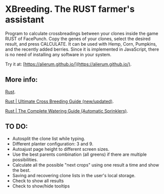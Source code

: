 XBreeding. The RUST farmer's assistant
======================================

Program to calculate crossbreadings between your clones inside the game RUST of FacePunch.
Copy the genes of your clones, select the desired result, and press CALCULATE.
It can be used with Hemp, Corn, Pumpkins, and the recently added berries.
Since it is implemented in JavaScript, there is no need of installing any software in your system.

Try it at: [https://alierum.github.io/](https://alierum.github.io/).

More info:
----------
[Rust](https://rust.facepunch.com/).

[Rust | Ultimate Cross Breeding Guide (new/updated)](https://www.youtube.com/watch?v=WQ0ixceBZwA).

[Rust | The Complete Watering Guide (Automatic Sprinklers)](https://www.youtube.com/watch?v=X7oxG2A4oCM).


TO DO:
------
- Autosplit the clone list while typing.
- Different planter configuration: 3 and 9.
- Autoajust page height to different screen sizes.
- Use the best parents combination (all greens) if there are multiple possibilities.
- Calculate all the possible "next crops" using one result a time and show the best.
- Saving and recovering clone lists in the user's local storage.
- Check to show all results
- Check to show/hide tooltips
